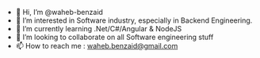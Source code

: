 - 👋 Hi, I’m @waheb-benzaid
- 👀 I’m interested in Software industry, especially in Backend Engineering.
- 🌱 I’m currently learning .Net/C#/Angular & NodeJS
- 💞️ I’m looking to collaborate on all Software engineering stuff
- 📫 How to reach me : waheb.benzaid@gmail.com


